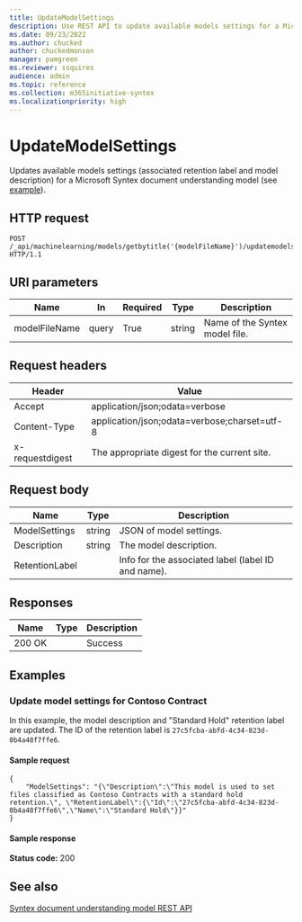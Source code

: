 ```yaml
---
title: UpdateModelSettings
description: Use REST API to update available models settings for a Microsoft Syntex document understanding model.
ms.date: 09/23/2022
ms.author: chucked
author: chuckedmonson
manager: pamgreen
ms.reviewer: ssquires
audience: admin
ms.topic: reference
ms.collection: m365initiative-syntex
ms.localizationpriority: high
---
```


# UpdateModelSettings

Updates available models settings (associated retention label and model description) for a Microsoft Syntex document understanding model (see [example](rest-updatemodelsettings-method.md#examples)).

## HTTP request

```HTTP
POST /_api/machinelearning/models/getbytitle('{modelFileName}')/updatemodelsettings HTTP/1.1
```

## URI parameters

|Name |In |Required|Type|Description|
|-----|---|--------|----|-----------|
|modelFileName|query|True|string|Name of the Syntex model file.|

## Request headers

| Header | Value |
|--------|-------|
|Accept|application/json;odata=verbose|
|Content-Type|application/json;odata=verbose;charset=utf-8|
|x-requestdigest|The appropriate digest for the current site.|

## Request body

|Name    |Type   |Description |
|--------|-------|-------|
|ModelSettings|string|JSON of model settings.|
|Description|string|The model description.|
|RetentionLabel| |Info for the associated label (label ID and name).|

## Responses

| Name   | Type  | Description|
|--------|-------|------------|
|200 OK| |Success|

## Examples

### Update model settings for Contoso Contract

In this example, the model description and "Standard Hold" retention label are updated. The ID of the retention label is `27c5fcba-abfd-4c34-823d-0b4a48f7ffe6`.

#### Sample request

```HTTP
{
    "ModelSettings": "{\"Description\":\"This model is used to set files classified as Contoso Contracts with a standard hold retention.\", \"RetentionLabel\":{\"Id\":\"27c5fcba-abfd-4c34-823d-0b4a48f7ffe6\",\"Name\":\"Standard Hold\"}}"
}

```

#### Sample response

**Status code:** 200

## See also

[Syntex document understanding model REST API](syntex-model-rest-api.md)
